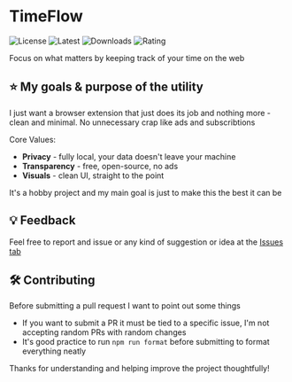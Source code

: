 # TimeFlow

![License](https://img.shields.io/github/license/VladNikiforov/time-flow.svg?style=flat)
![Latest](https://img.shields.io/github/v/tag/VladNikiforov/time-flow?label=latest%20tag&sort=semver)
![Downloads](https://img.shields.io/amo/dw/timeflow.svg?style=flat)
![Rating](https://img.shields.io/amo/rating/timeflow.svg?style=flat)

Focus on what matters by keeping track of your time on the web

## ⭐ My goals & purpose of the utility

I just want a browser extension that just does its job and nothing more - clean and minimal. No unnecessary crap like ads and subscribtions

Core Values:

- **Privacy** - fully local, your data doesn't leave your machine
- **Transparency** - free, open-source, no ads
- **Visuals** - clean UI, straight to the point

It's a hobby project and my main goal is just to make this the best it can be

## 💡 Feedback

Feel free to report and issue or any kind of suggestion or idea at the [Issues tab](https://github.com/VladNikiforov/time-flow/issues)

## 🛠️ Contributing

Before submitting a pull request I want to point out some things

- If you want to submit a PR it must be tied to a specific issue, I'm not accepting random PRs with random changes
- It's good practice to run `npm run format` before submitting to format everything neatly

Thanks for understanding and helping improve the project thoughtfully!
